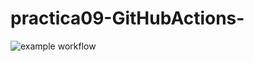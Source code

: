 # practica09-GitHubActions-
![example workflow](https://github.com/<OWNER>/<REPOSITORY>/actions/workflows/<WORKFLOW_FILE>/badge.svg)
